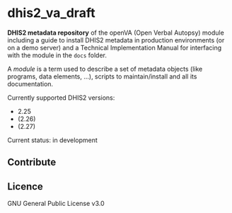 # dhis2_va_draft

**DHIS2 metadata repository** of the openVA (Open Verbal Autopsy) module including a guide to install DHIS2 metadata in production environments (or on a demo server) and a Technical Implementation Manual for interfacing with the module in the `docs` folder.

A _module_ is a term used to describe a set of metadata objects (like programs, data elements, ...), scripts to maintain/install and all its documentation.

Currently supported DHIS2 versions:

- 2.25
- (2.26)
- (2.27)

Current status: in development

## Contribute

## Licence
GNU General Public License v3.0
